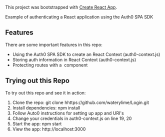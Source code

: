 This project was bootstrapped with [Create React App](https://github.com/facebook/create-react-app).

Example of authenticating a React application using the Auth0 SPA SDK

## Features

There are some important features in this repo:
* Using the Auth0 SPA SDK to create an React Context (auth0-context.js)
* Storing auth information in React Context (auth0-context.js)
* Protecting routes with a <PrivateRoute /> component

## Trying out this Repo

To try out this repo and see it in action:
1. Clone the repo: git clone hhttps://github.com/waterylime/Login.git
2. Install dependencies: npm install
3. Follow Auto0 instructions for setting up app and URI's 
4. Change your credentials in auth0-context.js on line 19, 20
5. Start the app: npm start
6. View the app: http://localhost:3000

